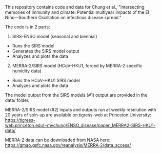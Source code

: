 This repository contains code and data for Chung et al., "Intersecting memories of immunity and climate: Potential multiyear impacts of the El Niño—Southern Oscillation on infectious disease spread."

The code is in 2 parts:
1. SIRS-ENSO model (seasonal and biennial)
* Runs the SIRS model
* Generates the SIRS model output
* Analyzes and plots the data
2. MERRA-2/SIRS model (HCoV-HKU1, forced by MERRA-2 specific humidity data)
* Runs the HCoV-HKU1 SIRS model
* Analyzes and plots the data

The model output from the SIRS models (#1) output are provided in the data/ folder.

MERRA-2/SIRS model (#2) inputs and outputs run at weekly resolution with 20 years of spin-up are available on tigress-web at Princeton University: https://tigress-web.princeton.edu/~mvchung/ENSO_disease/paper_MERRA2-SIRS-HKU1-data/

MERRA-2 data can be downloaded from NASA here: https://gmao.gsfc.nasa.gov/reanalysis/MERRA-2/data_access/
